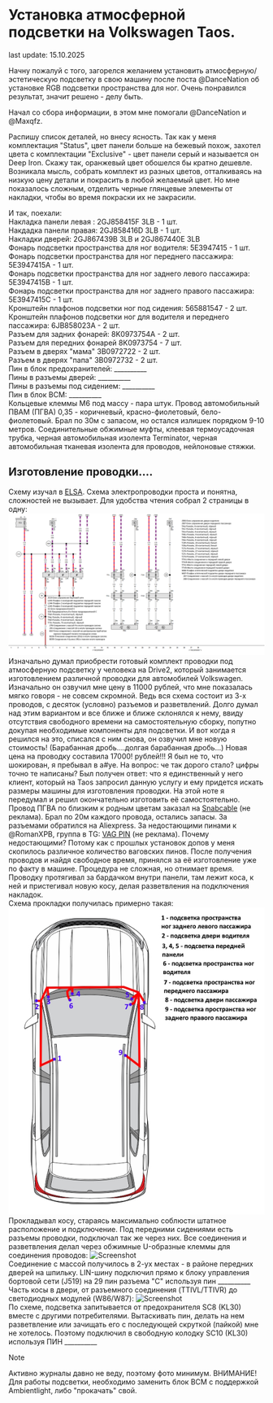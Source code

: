 # Установка атмосферной подсветки на Volkswagen Taos.
last update: 15.10.2025

Начну пожалуй с того, загорелся желанием установить атмосферную/эстетическую подсветку в свою машину после поста @DanceNation об установке RGB подсветки пространства для ног. Очень понравился результат, значит решено - делу быть.

Начал со сбора информации, в этом мне помогали @DanceNation и @Maxqfz. 

Распишу список деталей, но внесу ясность. Так как у меня комплектация "Status", цвет панели больше на бежевый похож, захотел цвета с комплектации "Exclusive" - цвет панели серый и называется он Deep Iron. Скажу так, оранжевый цвет обошелся бы кратно дешевле. Возникала мысль, собрать комплект из разных цветов, отталкиваясь на низкую цену детали и покрасить в любой желаемый цвет. Но мне показалось сложным, отделить черные глянцевые элементы от накладки, чтобы во время покраски их не закрасили.

И так, поехали:  
Накладка панели левая : 2GJ858415F 3LB - 1 шт.  
Накдадка панели правая: 2GJ858416D 3LB - 1 шт.  
Накладки дверей: 2GJ867439B 3LB и 2GJ867440E 3LB  
Фонарь подсветки пространства для ног водителя: 5Е3947415 - 1 шт.  
Фонарь подсветки пространства для ног переднего пассажира: 5Е3947415А - 1 шт.  
Фонарь подсветки пространства для ног заднего левого пассажира: 5Е3947415B - 1 шт.  
Фонарь подсветки пространства для ног заднего правого пассажира: 5Е3947415С - 1 шт.  
Кронштейн плафонов подсветки ног под сидения: 565881547 - 2 шт.  
Кронштейн плафонов подсветки ног для водителя и переднего пассажира: 6JB858023А - 2 шт.  
Разъем для задних фонарей: 8K0973754А - 2 шт.  
Разъем для передних фонарей 8K0973754 - 7 шт.  
Разъем в дверях "мама" 3В0972722 - 2 шт.  
Разъем в дверях "папа" 3В0972732 - 2 шт.  
Пин в блок предохранителей: __________  
Пины в разъемы дверей: __________  
Пины в разъемы под сидением: __________  
Пин в блок ВСМ: __________  
Кольцевые клеммы М6 под массу - пара штук.
Провод автомобильный ПВАМ (ПГВА) 0,35 - коричневый, красно-фиолетовый, бело-фиолетовый. Брал по 30м с запасом, но остался излишек порядком 9-10 метров.
Соединительные обжимные муфты, клеевая термоусадочная трубка, черная автомобильная изолента Terminator, черная автомобильная тканевая изолента для проводов, нейлоновые стяжки.

## Изготовление проводки....
Схему изучал в [ELSA](https://superetka.com/elsa). Схема электропроводки проста и понятна, сложностей не вызывает.
Для удобства чтения собрал 2 страницы в одну:
![Screenshot](/images/vw_ambient_light.png)  
Изначально думал приобрести готовый комплект проводки под атмосферную подсветку у человека на Drive2, который занимается изготовлением различной проводки для автомобилей Volkswagen.
Изначально он озвучил мне цену в 11000 рублей, что мне показалась мягко говоря - не совсем скромной. Ведь вся схема состоит из 3-х проводов, с десяток (условно) разъемов и разветвлений. 
Долго думал над этим вариантом и все ближе и ближе склонялся к нему, ввиду отсутствия свободного времени на самостоятельную сборку, попутно докупая необходимые компоненты для подсветки. И вот когда я решился на это, списался с ним снова, он озвучил мне новую стоимость! (Барабанная дробь....долгая барабанная дробь...) Новая цена на проводку составила 17000! рублей!!! Я был не то, что шокирован, я пребывал в а#уе. На вопрос: че так дорого стало? цифры точно те написаны? Был получен ответ: что я единственный у него клиент, который на Taos запросил данную услугу и ему придется искать размеры машины для изготовления проводки.
На этой ноте я передумал и решил окончательно изготовить её самостоятельно.  
Провод ПГВА по близким к родным цветам заказал на [Snabcable](https://snabcable.ru) (не реклама). Брал по 20м каждого провода, остались запасы.
За разъемами обратился на Aliexpress. За недостающими пинами к @RomanXPB, группа в TG: [VAG PIN](https://t.me/VAG_PIN) (не реклама).
Почему недостающими? Потому как с прошлых установок допов у меня скопилось различное количество ваговских пинов.
После получения проводов и найдя свободное время, принялся за её изготовление уже по факту в машине.
Процедура не сложная, но отнимает время.  
Проводку протягивал за бардачком внутри панели, там лежит коса, к ней и пристегивал новую косу, делая разветвления на подключения накладок.  
Схема прокладки получилась примерно такая:
![Screenshot](/images/vw_ambient_scheme.jpg)  
Прокладывал косу, стараясь максимально соблюсти штатное расположение и подключение. Под передними сидениями есть разъемы проводки, подключал так же через них.
Все соединения и разветвления делал через обжимные U-образные клеммы для соединения проводов:
![Screenshot](/images/vw_ambient_wire_1.jpg)  
Соединение с массой получилось в 2-ух местах - в районе передних дверей на шпильку.
LIN-шину подключил прямо к блоку управления бортовой сети (J519) на 29 пин разъема "С" используя пин __________
Часть косы в двери, от разъемного соединения (TTIVL/TTIVR) до светодиодных модулей (W86/W87):
![Screenshot](/images/vw_ambient_wire_2.jpg)  
По схеме, подсветка запитывается от предохранителя SC8 (KL30) вместе с другими потребителями. Вытаскивать пин, делать на нем разветвление или зачищать его с последующей скруткой (пайкой) мне не хотелось. Поэтому подключил в свободную колодку SC10 (KL30) используя ПИН __________

> [!NOTE]
> Активно журналы давно не веду, поэтому фото минимум.
> ВНИМАНИЕ! Для работы подсветки, необходимо заменить блок ВСМ с поддержкой Ambientlight, либо "прокачать" свой.
